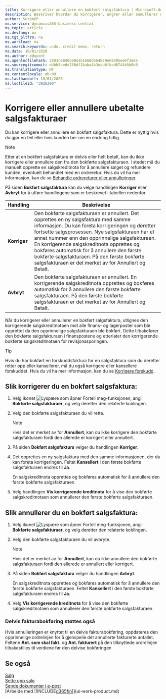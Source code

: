 ```yaml
---
title: Korrigere eller annullere en bokført salgsfaktura | Microsoft-dokumentasjon
description: Beskriver hvordan du korrigerer, angrer eller annullerer en bokført salgsfaktura og utligner en salgskreditnota.
author: SorenGP
ms.service: dynamics365-business-central
ms.topic: article
ms.devlang: na
ms.tgt_pltfrm: na
ms.workload: na
ms.search.keywords: undo, credit memo, return
ms.date: 10/01/2020
ms.author: edupont
ms.openlocfilehash: 3803ce840569d1b1668db64879e68395ee6f3a65
ms.sourcegitcommit: ddbb5cede750df1baba4b3eab8fbed6744b5b9d6
ms.translationtype: HT
ms.contentlocale: nb-NO
ms.lasthandoff: 10/01/2020
ms.locfileid: "3926300"
---
```

# <a name="correct-or-cancel-unpaid-sales-invoices"></a>Korrigere eller annullere ubetalte salgsfakturaer

Du kan korrigere eller annullere en bokført salgsfaktura. Dette er nyttig hvis du gjør en feil eller hvis kunden ber om en endring tidlig.

> [!NOTE]  
> Etter at en bokført salgsfaktura er delvis eller helt betalt, kan du ikke korrigere eller annullere den fra den bokførte salgsfakturaen. I stedet må du manuelt opprette en salgskreditnota for å annullere salget og refundere kunden, eventuelt behandlet med en ordreretur. Hvis du vil ha mer informasjon, kan du se [Behandle ordrereturer eller annulleringer](sales-how-process-sales-returns-cancellations.md).

På siden **Bokført salgsfaktura** kan du velge handlingen **Korriger** eller **Avbryt** for å utføre handlingene som er beskrevet i tabellen nedenfor.

| Handling | Beskrivelse |
| --- | --- |
| **Korriger** |Den bokførte salgsfakturaen er annullert. Det opprettes en ny salgsfaktura med samme informasjon. Du kan foreta korrigeringen og deretter fortsette salgsprosessen. Nye salgsfakturaen har et annet nummer enn den opprinnelige salgsfakturaen. En korrigerende salgskreditnota opprettes og bokføres automatisk for å annullere den første bokførte salgsfakturaen. På den første bokførte salgsfakturaen er det merket av for Annullert og Betalt. |
| **Avbryt** |Den bokførte salgsfakturaen er annullert. En korrigerende salgskreditnota opprettes og bokføres automatisk for å annullere den første bokførte salgsfakturaen. På den første bokførte salgsfakturaen er det merket av for Annullert og Betalt. |

Når du korrigerer eller annullerer en bokført salgsfaktura, utlignes den korrigerende salgskreditnotaen mot alle finans- og lagerposter som ble opprettet da den opprinnelige salgsfakturaen ble bokført. Dette tilbakefører den bokførte salgsfakturaen i finanspostene og etterlater den korrigerende bokførte salgskreditnotaen for revisjonssporingen.  

> [!TIP]
> Hvis du har bokført en forskuddsfaktura for en salgsfaktura som du deretter retter opp eller kansellerer, må du også korrigere eller kansellere forskuddet. Hvis du vil ha mer informasjon, kan du se [Korrigere forskudd](finance-how-to-correct-prepayments.md).

## <a name="to-correct-a-posted-sales-invoice"></a>Slik korrigerer du en bokført salgsfaktura:

1. Velg ikonet ![Lyspære som åpner Fortell meg-funksjonen](media/ui-search/search_small.png "Fortell hva du vil gjøre"), angi **Bokførte salgsfakturaer**, og velg deretter den relaterte koblingen.  
2. Velg den bokførte salgsfakturaen du vil rette.

    > [!NOTE]  
    >   Hvis det er merket av for **Annullert**, kan du ikke korrigere den bokførte salgsfakturaen fordi den allerede er korrigert eller annullert.
3. På siden **Bokført salgsfaktura** velger du handlingen **Korriger**.  
4. Det opprettes en ny salgsfaktura med den samme informasjonen, der du kan foreta korrigeringen. Feltet **Kansellert** i den første bokførte salgsfakturaen endres til **Ja**.

    En salgskreditnota opprettes og bokføres automatisk for å annullere den første bokførte salgsfakturaen.
5. Velg handlingen **Vis korrigerende kreditnota** for å vise den bokførte salgskreditnotaen som annullerer den første bokførte salgsfakturaen.

## <a name="to-cancel-a-posted-sales-invoice"></a>Slik annullerer du en bokført salgsfaktura:

1. Velg ikonet ![Lyspære som åpner Fortell meg-funksjonen](media/ui-search/search_small.png "Fortell hva du vil gjøre"), angi **Bokførte salgsfakturaer**, og velg deretter den relaterte koblingen.  
2. Velg den bokførte salgsfakturaen du vil avbryte.

    > [!NOTE]  
    >   Hvis det er merket av for **Annullert**, kan du ikke annullere den bokførte salgsfakturaen fordi den allerede er annullert eller korrigert.
3. På siden **Bokført salgsfaktura** velger du handlingen **Avbryt**.

    En salgskreditnota opprettes og bokføres automatisk for å annullere den første bokførte salgsfakturaen. Feltet **Kansellert** i den første bokførte salgsfakturaen endres til **Ja**.
4. Velg **Vis korrigerende kreditnota** for å vise den bokførte salgskreditnotaen som annullerer den første bokførte salgsfakturaen.

### <a name="partial-invoice-posting-also-supported"></a>Delvis fakturabokføring støttes også

Hvis annulleringen er knyttet til en delvis fakturabokføring, oppdateres den opprinnelige ordrelinjen for å gjenspeile det annullerte fakturerte antallet. Feltene **Ant. som skal fakt.** og **Ant. fakturert** på den tilknyttede ordrelinjen tilbakestilles til verdiene før den delvise bokføringen.

## <a name="see-also"></a>Se også

[Salg](sales-manage-sales.md)  
[Sette opp salg](sales-setup-sales.md)  
[Sende dokumenter i e-post](ui-how-send-documents-email.md)  
[Arbeide med [!INCLUDE[d365fin](includes/d365fin_md.md)]](ui-work-product.md)
